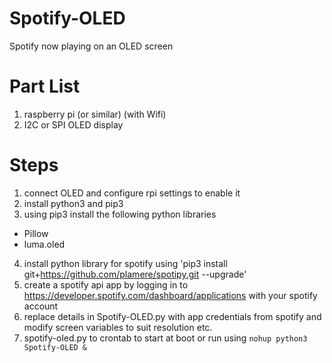 # Spotify-OLED
Spotify now playing on an OLED screen


# Part List
1. raspberry pi (or similar) (with Wifi)
2. I2C or SPI OLED display

# Steps
1. connect OLED and configure rpi settings to enable it
2. install python3 and pip3
3. using pip3 install the following python libraries
  - Pillow
  - luma.oled
4. install python library for spotify using 'pip3 install git+https://github.com/plamere/spotipy.git --upgrade'
5. create a spotify api app by logging in to https://developer.spotify.com/dashboard/applications with your spotify account
6. replace details in Spotify-OLED.py with app credentials from spotify and modify screen variables to suit resolution etc.
7. spotify-oled.py to crontab to start at boot or run using `nohup python3 Spotify-OLED &`

